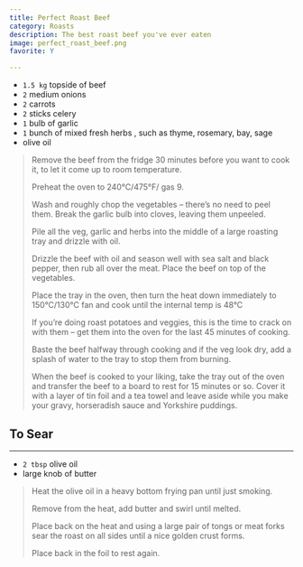 ```yaml
---
title: Perfect Roast Beef 
category: Roasts
description: The best roast beef you've ever eaten
image: perfect_roast_beef.png
favorite: Y

--- 
```


* `1.5 kg` topside of beef
* `2` medium onions
* `2` carrots
* `2` sticks celery
* `1` bulb of garlic
* `1` bunch of mixed fresh herbs , such as thyme, rosemary, bay, sage
* olive oil
 
> Remove the beef from the fridge 30 minutes before you want to cook it, to let it come up to room temperature.
>
> Preheat the oven to 240°C/475°F/ gas 9.
>
> Wash and roughly chop the vegetables – there’s no need to peel them. Break the garlic bulb into cloves, leaving them unpeeled.
>
> Pile all the veg, garlic and herbs into the middle of a large roasting tray and drizzle with oil.
>
> Drizzle the beef with oil and season well with sea salt and black pepper, then rub all over the meat. Place the beef on top of the vegetables.
>
> Place the tray in the oven, then turn the heat down immediately to 150°C/130°C fan and cook until the internal temp is 48°C
>
> If you’re doing roast potatoes and veggies, this is the time to crack on with them – get them into the oven for the last 45 minutes of cooking.
>
> Baste the beef halfway through cooking and if the veg look dry, add a splash of water to the tray to stop them from burning.
>
> When the beef is cooked to your liking, take the tray out of the oven and transfer the beef to a board to rest for 15 minutes or so. Cover it with a layer of tin foil and a tea towel and leave aside while you make your gravy, horseradish sauce and Yorkshire puddings.

## To Sear 

---

* `2 tbsp` olive oil
* large knob of butter

> Heat the olive oil in a heavy bottom frying pan until just smoking.
>
> Remove from the heat, add butter and swirl until melted. 
>
> Place back on the heat and using a large pair of tongs or meat forks sear the roast on all sides until a nice golden crust forms. 
>
> Place back in the foil to rest again. 